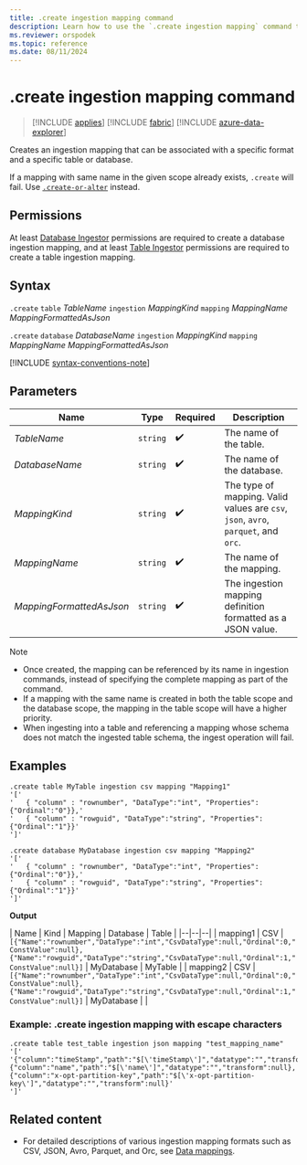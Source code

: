 ```yaml
---
title: .create ingestion mapping command
description: Learn how to use the `.create ingestion mapping` command to create an ingestion mapping.
ms.reviewer: orspodek
ms.topic: reference
ms.date: 08/11/2024
---
```

# .create ingestion mapping command

> [!INCLUDE [applies](../includes/applies-to-version/applies.md)] [!INCLUDE [fabric](../includes/applies-to-version/fabric.md)] [!INCLUDE [azure-data-explorer](../includes/applies-to-version/azure-data-explorer.md)]

Creates an ingestion mapping that can be associated with a specific format and a specific table or database.

If a mapping with same name in the given scope already exists, `.create` will fail. Use [`.create-or-alter`](create-or-alter-ingestion-mapping-command.md) instead.

## Permissions

At least [Database Ingestor](../access-control/role-based-access-control.md) permissions are required to create a database ingestion mapping, and at least [Table Ingestor](../access-control/role-based-access-control.md) permissions are required to create a table ingestion mapping.

## Syntax

`.create` `table` *TableName* `ingestion` *MappingKind* `mapping` *MappingName* *MappingFormattedAsJson*

`.create` `database` *DatabaseName* `ingestion` *MappingKind* `mapping` *MappingName* *MappingFormattedAsJson*

[!INCLUDE [syntax-conventions-note](../includes/syntax-conventions-note.md)]

## Parameters

|Name|Type|Required|Description|
|--|--|--|--|
| *TableName* | `string` |  :heavy_check_mark: | The name of the table.|
| *DatabaseName* | `string` |  :heavy_check_mark: | The name of the database.|
| *MappingKind* | `string` |  :heavy_check_mark: | The type of mapping. Valid values are `csv`, `json`, `avro`, `parquet`, and `orc`.|
| *MappingName* | `string` |  :heavy_check_mark: | The name of the mapping.|
| *MappingFormattedAsJson* | `string` |  :heavy_check_mark: | The ingestion mapping definition formatted as a JSON value.|

> [!NOTE]
>
> * Once created, the mapping can be referenced by its name in ingestion commands, instead of specifying the complete mapping as part of the command.
> * If a mapping with the same name is created in both the table scope and the database scope, the mapping in the table scope will have a higher priority.
> * When ingesting into a table and referencing a mapping whose schema does not match the ingested table schema, the ingest operation will fail.

## Examples

```kusto
.create table MyTable ingestion csv mapping "Mapping1"
'['
'   { "column" : "rownumber", "DataType":"int", "Properties":{"Ordinal":"0"}},'
'   { "column" : "rowguid", "DataType":"string", "Properties":{"Ordinal":"1"}}'
']'

.create database MyDatabase ingestion csv mapping "Mapping2"
'['
'   { "column" : "rownumber", "DataType":"int", "Properties":{"Ordinal":"0"}},'
'   { "column" : "rowguid", "DataType":"string", "Properties":{"Ordinal":"1"}}'
']'
```

**Output**

| Name | Kind | Mapping | Database | Table |
|--|--|--|
| mapping1 | CSV  | `[{"Name":"rownumber","DataType":"int","CsvDataType":null,"Ordinal":0,"ConstValue":null},{"Name":"rowguid","DataType":"string","CsvDataType":null,"Ordinal":1,"ConstValue":null}]` | MyDatabase | MyTable |
| mapping2 | CSV  | `[{"Name":"rownumber","DataType":"int","CsvDataType":null,"Ordinal":0,"ConstValue":null},{"Name":"rowguid","DataType":"string","CsvDataType":null,"Ordinal":1,"ConstValue":null}]` | MyDatabase | |

### Example: .create ingestion mapping with escape characters

```kusto
.create table test_table ingestion json mapping "test_mapping_name"
'['
'{"column":"timeStamp","path":"$[\'timeStamp\']","datatype":"","transform":null},{"column":"name","path":"$[\'name\']","datatype":"","transform":null},{"column":"x-opt-partition-key","path":"$[\'x-opt-partition-key\']","datatype":"","transform":null}'
']'
```

## Related content

* For detailed descriptions of various ingestion mapping formats such as CSV, JSON, Avro, Parquet, and Orc, see [Data mappings](mappings.md).
